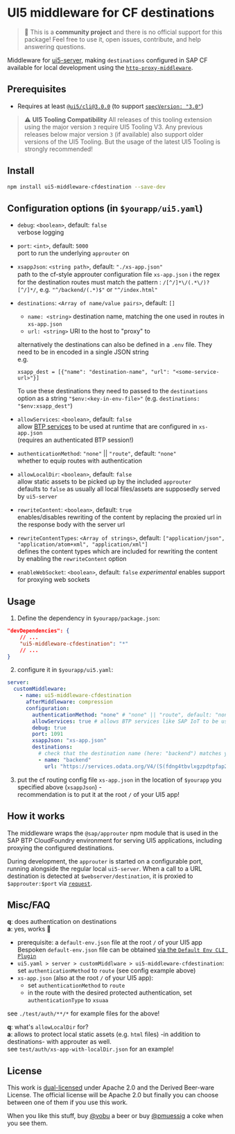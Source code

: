 # UI5 middleware for CF destinations

> :wave: This is a **community project** and there is no official support for this package! Feel free to use it, open issues, contribute, and help answering questions.

Middleware for [ui5-server](https://github.com/SAP/ui5-server), making `destinations` configured in SAP CF available for local development using the [`http-proxy-middleware`](https://www.npmjs.com/package/http-proxy-middleware).

## Prerequisites

- Requires at least [`@ui5/cli@3.0.0`](https://sap.github.io/ui5-tooling/v3/pages/CLI/) (to support [`specVersion: "3.0"`](https://sap.github.io/ui5-tooling/pages/Configuration/#specification-version-30))

> :warning: **UI5 Tooling Compatibility**
> All releases of this tooling extension using the major version `3` require UI5 Tooling V3. Any previous releases below major version `3` (if available) also support older versions of the UI5 Tooling. But the usage of the latest UI5 Tooling is strongly recommended!

## Install

```bash
npm install ui5-middleware-cfdestination --save-dev
```

## Configuration options (in `$yourapp/ui5.yaml`)

- `debug`: `<boolean>`, default: `false`  
verbose logging
- `port`: `<int>`, default: `5000`  
port to run the underlying `approuter` on

- `xsappJson`: `<string path>`, default: `"./xs-app.json"`  
path to the cf-style approuter configuration file `xs-app.json`
:information_source: the regex for the destination routes must match the pattern : `/[^/]*\/(.*\/)?[^/]*/`, e.g. `"^/backend/(.*)$"` or `"^/index.html"`

- `destinations`: `<Array of name/value pairs>`, default: `[]`
  - `name: <string>` destination name, matching the one used in routes in `xs-app.json`  
  - `url: <string>` URI to the host to "proxy" to  
  
  alternatively the destinations can also be defined in a `.env` file. They need to be in encoded in a single JSON string  
  e.g.

  ```properties
  xsapp_dest = [{"name": "destination-name", "url": "<some-service-url>"}]
  ```

  To use these destinations they need to passed to the `destinations` option as a string `"$env:<key-in-env-file>"` (e.g. `destinations: "$env:xsapp_dest"`)

- `allowServices`: `<boolean>`, default: `false`  
allow [BTP services](https://discovery-center.cloud.sap/serviceCatalog?) to be used at runtime that are configured in `xs-app.json`  
(requires an authenticated BTP session!)

- `authenticationMethod`: `"none"` || `"route"`, default: `"none"`  
whether to equip routes with authentication

- `allowLocalDir`: `<boolean>`, default: `false`  
allow static assets to be picked up by the included `approuter`  
defaults to `false` as usually all local files/assets are supposedly served by `ui5-server`

- `rewriteContent`: `<boolean>`, default: `true`  
enables/disables rewriting of the content by replacing
the proxied url in the response body with the server url

- `rewriteContentTypes`: `<Array of strings>`, default: `["application/json", "application/atom+xml", "application/xml"]`  
defines the content types which are included for rewriting the content by enabling the `rewriteContent` option

- `enableWebSocket`: `<boolean>`, default: `false` *experimental*
enables support for proxying web sockets

## Usage

1. Define the dependency in `$yourapp/package.json`:

```json
"devDependencies": {
    // ...
    "ui5-middleware-cfdestination": "*"
    // ...
}
```

2. configure it in `$yourapp/ui5.yaml`:

```yaml
server:
  customMiddleware:
    - name: ui5-middleware-cfdestination
      afterMiddleware: compression
      configuration:
        authenticationMethod: "none" # "none" || "route", default: "none"
        allowServices: true # allows BTP services like SAP IoT to be used 
        debug: true
        port: 1091
        xsappJson: "xs-app.json"
        destinations:
          # check that the destination name (here: "backend") matches your router in xs-app.json
          - name: "backend"
            url: "https://services.odata.org/V4/(S(fdng4tbvlxgzpdtpfap2rqss))/TripPinServiceRW/"
```

3. put the cf routing config file `xs-app.json` in the location of `$yourapp` you specified above (`xsappJson`) -  
recommendation is to put it at the root `/` of your UI5 app!

## How it works

The middleware wraps the `@sap/approuter` npm module that is used in the SAP BTP CloudFoundry environment for serving UI5 applications, including proxying the configured destinations.

During development, the `approuter` is started on a configurable port, running alongside the regular local `ui5-server`. When a call to a URL destination is detected at `$webserver/destination`, it is proxied to `$approuter:$port` via [`request`](https://www.npmjs.com/package/request).

## Misc/FAQ

**q**: does authentication on destinations  
**a**: yes, works 🥳

- prerequisite: a `default-env.json` file at the root `/` of your UI5 app
Bespoken `default-env.json` file can be obtained [via the `Default Env CLI Plugin`](https://github.com/saphanaacademy/DefaultEnv)
- `ui5.yaml > server > customMiddlware > ui5-middleware-cfdestination`: set `authenticationMethod` to `route` (see config example above)
- `xs-app.json` (also at the root `/` of your UI5 app):
  - set `authenticationMethod` to `route`
  - in the route with the desired protected authentication, set `authenticationType` to `xsuaa`  

see `./test/auth/**/*` for example files for the above!

**q**: what's `allowLocalDir` for?  
**a**: allows to protect local static assets (e.g. `html` files) -in addition to destinations- with approuter as well.  
see `test/auth/xs-app-with-localDir.json` for an example!

## License

This work is [dual-licensed](../../LICENSE) under Apache 2.0 and the Derived Beer-ware License. The official license will be Apache 2.0 but finally you can choose between one of them if you use this work.

When you like this stuff, buy [@vobu](https://twitter.com/vobu) a beer or buy [@pmuessig](https://twitter.com/pmuessig) a coke when you see them.
